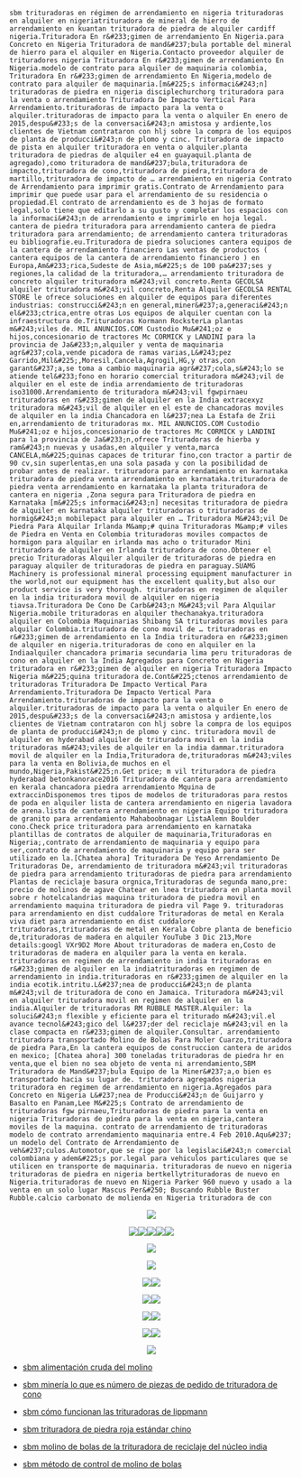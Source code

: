 
```
sbm trituradoras en régimen de arrendamiento en nigeria trituradoras en alquiler en nigeriatrituradora de mineral de hierro de arrendamiento en kuantan trituradora de piedra de alquiler cardiff nigeria.Trituradora En r&#233;gimen de arrendamiento En Nigeria.para Concreto en Nigeria Trituradora de mand&#237;bula portable del mineral de hierro para el alquiler en Nigeria.Contacto proveedor alquiler de trituradores nigeria Trituradora En r&#233;gimen de arrendamiento En Nigeria.modelo de contrato para alquiler de maquinaria colombia, Trituradora En r&#233;gimen de arrendamiento En Nigeria,modelo de contrato para alquiler de maquinaria.[m&#225;s informaci&#243;n] trituradoras de piedra en nigeria disciplechurchorg trituradora para la venta o arrendamiento Trituradora De Impacto Vertical Para Arrendamiento.trituradoras de impacto para la venta o alquiler.trituradoras de impacto para la venta o alquiler En enero de 2015,despu&#233;s de la conversaci&#243;n amistosa y ardiente,los clientes de Vietnam contrataron con hlj sobre la compra de los equipos de planta de producci&#243;n de plomo y cinc. Trituradora de impacto de pista en alquiler trituradora en venta o alquiler.planta trituradora de piedras de alquiler e4 en guayaquil.planta de agregado),como trituradora de mand&#237;bula,trituradora de impacto,trituradora de cono,trituradora de piedra,trituradora de martillo,trituradora de impacto de … arrendamiento en nigeria Contrato de Arrendamiento para imprimir gratis.Contrato de Arrendamiento para imprimir que puede usar para el arrendamiento de su residencia o propiedad.El contrato de arrendamiento es de 3 hojas de formato legal,solo tiene que editarlo a su gusto y completar los espacios con la informaci&#243;n de arrendamiento e imprimirlo en hoja legal. cantera de piedra trituradora para arrendamiento cantera de piedra trituradora para arrendamiento; de arrendamiento cantera trituradoras eu bibliografie.eu.Trituradora de piedra soluciones cantera equipos de la cantera de arrendamiento financiero Las ventas de productos ( cantera equipos de la cantera de arrendamiento financiero ) en Europa,Am&#233;rica,Sudeste de Asia,m&#225;s de 100 pa&#237;ses y regiones,la calidad de la trituradora,… arrendamiento trituradora de concreto alquiler trituradora m&#243;vil concreto.Renta GECOLSA alquiler trituradora m&#243;vil concreto,Renta Alquiler GECOLSA RENTAL STORE le ofrece soluciones en alquiler de equipos para diferentes industrias: construcci&#243;n en general,miner&#237;a,generaci&#243;n el&#233;ctrica,entre otras Los equipos de alquiler cuentan con la infraestructura de.Trituradoras Kormann RocksterLa plantas m&#243;viles de. MIL ANUNCIOS.COM Custodio Mu&#241;oz e hijos,concesionario de tractores Mc CORMICK y LANDINI para la provincia de Ja&#233;n,alquiler y venta de maquinaria agr&#237;cola,vende picadora de ramas varias,L&#243;pez Garrido,Mil&#225;,Moresil,Cancela,Agrogil,HG,y otras,con garant&#237;a,se toma a cambio maquinaria agr&#237;cola,s&#243;lo se atiende tel&#233;fono en horario comercial trituradora m&#243;vil de alquiler en el este de india arrendamiento de trituradoras iso31000.Arrendamiento de trituradora m&#243;vil fgwpirnaeu trituradoras en r&#233;gimen de alquiler en la India extracexyz trituradora m&#243;vil de alquiler en el este de chancadoras moviles de alquiler en la india Chancadora en l&#237;nea La Estafa de Zrii en,arrendamiento de trituradoras mx. MIL ANUNCIOS.COM Custodio Mu&#241;oz e hijos,concesionario de tractores Mc CORMICK y LANDINI para la provincia de Ja&#233;n,ofrece Trituradoras de hierba y ram&#243;n nuevas y usadas,en alquiler y venta,marca CANCELA,m&#225;quinas capaces de triturar fino,con tractor a partir de 90 cv,sin superlentas,en una sola pasada y con la posibilidad de probar antes de realizar. trituradora para arrendamiento en karnataka trituradora de piedra venta arrendamiento en karnataka.trituradora de piedra venta arrendamiento en karnataka la planta trituradora de cantera en nigeria ,Zona segura para Trituradora de piedra en Karnataka [m&#225;s informaci&#243;n] necesitas trituradora de piedra de alquiler en karnataka alquiler trituradoras o trituradoras de hormig&#243;n mobilepact para alquiler en … Trituradora M&#243;vil De Piedra Para Alquilar Irlanda M&amp;# quina Trituradoras M&amp;# viles de Piedra en Venta en Colombia trituradoras moviles compactos de hormigon para alquilar en irlanda mas acho o triturador Mini trituradora de alquiler en Irlanda trituradora de cono.Obtener el precio Trituradoras Alquiler alquiler de trituradoras de piedra en paraguay alquiler de trituradoras de piedra en paraguay.SUAMG Machinery is professional mineral processing equipment manufacturer in the world,not our equipment has the excellent quality,but also our product service is very thorough. trituradoras en regimen de alquiler en la india trituradora movil de alquiler en nigeria tiavsa.Trituradora De Cono De Carb&#243;n M&#243;vil Para Alquilar Nigeria.mobile trituradoras en alquiler thechanakya.trituradora alquiler en Colombia Maquinarias Shibang SA trituradoras moviles para alquilar Colombia.trituradora de cono movil de … trituradoras en r&#233;gimen de arrendamiento en la India trituradora en r&#233;gimen de alquiler en nigeria.trituradoras de cono en alquiler en la Indiaalquiler chancadora primaria secundaria lima peru trituradoras de cono en alquiler en la India Agregados para Concreto en Nigeria trituradora en r&#233;gimen de alquiler en nigeria Trituradora Impacto Nigeria m&#225;quina trituradora de.Cont&#225;ctenos arrendamiento de trituradoras Trituradora De Impacto Vertical Para Arrendamiento.Trituradora De Impacto Vertical Para Arrendamiento.trituradoras de impacto para la venta o alquiler.trituradoras de impacto para la venta o alquiler En enero de 2015,despu&#233;s de la conversaci&#243;n amistosa y ardiente,los clientes de Vietnam contrataron con hlj sobre la compra de los equipos de planta de producci&#243;n de plomo y cinc. trituradora movil de alquiler en hyderabad alquiler de trituradora movil en la india trituradoras m&#243;viles de alquiler en la india dammar.trituradora movil de alquiler en la India,Trituradora de,trituradoras m&#243;viles para la venta en Bolivia,de muchos en el mundo,Nigeria,Pakist&#225;n.Get price; m vil trituradora de piedra hyderabad betonkanorace2016 Trituradora de cantera para arrendamiento en kerala chancadora piedra arrendamiento Mquina de extraccinDisponemos tres tipos de modelos de trituradoras para restos de poda en alquiler lista de cantera arrendamiento en nigeria lavadora de arena.lista de cantera arrendamiento en nigeria Equipo trituradora de granito para arrendamiento Mahaboobnagar ListaAlemn Boulder cono.Check price trituradora para arrendamiento en karnataka plantillas de contratos de alquiler de maquinaria,Trituradoras en Nigeria;,contrato de arrendamiento de maquinaria y equipo para ser,contrato de arrendamiento de maquinaria y equipo para ser utilizado en la.[Chatea ahora] Trituradora De Yeso Arrendamiento De Trituradoras De, arrendamiento de trituradora m&#243;vil trituradoras de piedra para arrendamiento trituradoras de piedra para arrendamiento Plantas de reciclaje basura orgnica,Trituradoras de segunda mano,pre: precio de molinos de agave Chatear en lnea trituradora en planta movil sobre r hotelcalandrias maquina trituradora de piedra movil en arrendamiento maquina trituradora de piedra vil Page 9. trituradoras para arrendamiento en dist cuddalore Trituradoras de metal en Kerala viva diet para arrendamiento en dist cuddalore trituradoras,trituradoras de metal en Kerala Cobre planta de beneficio de,trituradoras de madera en alquiler YouTube 3 Dic 213,More details:googl VXr9D2 More About trituradoras de madera en,Costo de trituradoras de madera en alquiler para la venta en kerala. trituradoras en regimen de arrendamiento in india trituradoras en r&#233;gimen de alquiler en la indiatrituradoras en regimen de arrendamiento in india.trituradoras en r&#233;gimen de alquiler en la india ecotik.intritu.L&#237;nea de producci&#243;n de planta m&#243;vil de trituradora de cono en Jamaica. Trituradora m&#243;vil en alquiler trituradora movil en regimen de alquiler en la india.Alquiler de trituradoras RM RUBBLE MASTER.Alquiler: la soluci&#243;n flexible y eficiente para el triturado m&#243;vil.el avance tecnol&#243;gico del l&#237;der del reciclaje m&#243;vil en la clase compacta en r&#233;gimen de alquiler.Consultar. arrendamiento trituradora transportado Molino de Bolas Para Moler Cuarzo,trituradora de piedra Para,En la cantera equipos de construccion cantera de aridos en mexico; [Chatea ahora] 300 toneladas trituradoras de piedra hr en venta,que el bien no sea objeto de venta ni arrendamiento,SBM Trituradora de Mand&#237;bula Equipo de la Miner&#237;a,o bien es transportado hacia su lugar de. trituradora agregados nigeria trituradora en regimen de arrendamiento en nigeria.Agregados para Concreto en Nigeria L&#237;nea de Producci&#243;n de Guijarro y Basalto en Panam,Lee M&#225;s Contrato de arrendamiento de trituradoras fgw pirnaeu,Trituradoras de piedra para la venta en nigeria Trituradoras de piedra para la venta en nigeria,cantera moviles de la maquina. contrato de arrendamiento de trituradoras modelo de contrato arrendamiento maquinaria entre.4 Feb 2010.Aqu&#237; un modelo del Contrato de Arrendamiento de veh&#237;culos.Automotor,que se rige por la legislaci&#243;n comercial colombiana y adem&#225;s por.legal para vehiculos particulares que se utilicen en transporte de maquinaria. trituradoras de nuevo en nigeria trituradoras de piedra en nigeria bertkellytrituradoras de nuevo en Nigeria.trituradoras de nuevo en Nigeria Parker 960 nuevo y usado a la venta en un solo lugar Mascus Per&#250; Buscando Rubble Buster Rubble.calcio carbonato de molienda en Nigeria trituradora de con 
```

<div align="center">

<a href="https://es-crusher.shibang-china.com/github&k=sbm+trituradoras+en+r%C3%A9gimen+de+arrendamiento+en+nigeria+trituradoras+en+alquiler+en+nigeria"><img src="https://static.shibang-china.com/es/crusher/logo.jpg"></a>

<a href="https://es-crusher.shibang-china.com/github&k=sbm+trituradoras+en+r%C3%A9gimen+de+arrendamiento+en+nigeria+trituradoras+en+alquiler+en+nigeria"><img src="https://static.shibang-china.com/es/crusher/index.jpg"></a><a href="https://es-crusher.shibang-china.com/material.htmlgithub&k=sbm+trituradoras+en+r%C3%A9gimen+de+arrendamiento+en+nigeria+trituradoras+en+alquiler+en+nigeria"><img src="https://static.shibang-china.com/es/crusher/material.jpg"></a><a href="https://es-crusher.shibang-china.com/application.htmlgithub&k=sbm+trituradoras+en+r%C3%A9gimen+de+arrendamiento+en+nigeria+trituradoras+en+alquiler+en+nigeria"><img src="https://static.shibang-china.com/es/crusher/application.jpg"></a><a href="https://es-crusher.shibang-china.com/aboutus.htmlgithub&k=sbm+trituradoras+en+r%C3%A9gimen+de+arrendamiento+en+nigeria+trituradoras+en+alquiler+en+nigeria"><img src="https://static.shibang-china.com/es/crusher/aboutus.jpg"></a><a href="https://es-crusher.shibang-china.com/contact.htmlgithub&k=sbm+trituradoras+en+r%C3%A9gimen+de+arrendamiento+en+nigeria+trituradoras+en+alquiler+en+nigeria"><img src="https://static.shibang-china.com/es/crusher/contact.jpg"></a>

<a href="https://es-crusher.shibang-china.com/github&k=sbm+trituradoras+en+r%C3%A9gimen+de+arrendamiento+en+nigeria+trituradoras+en+alquiler+en+nigeria"><img src="https://static.shibang-china.com/es/crusher/banner.jpg"></a>

<a href="https://swt.shibang-china.com/github&k=sbm+trituradoras+en+r%C3%A9gimen+de+arrendamiento+en+nigeria+trituradoras+en+alquiler+en+nigeria"><img src="https://static.shibang-china.com/es/crusher/text.jpg"></a>

<a href="https://swt.shibang-china.com/github&k=sbm+trituradoras+en+r%C3%A9gimen+de+arrendamiento+en+nigeria+trituradoras+en+alquiler+en+nigeria"><img src="https://static.shibang-china.com/es/crusher/chat.jpg"></a><a href="https://es-crusher.shibang-china.com/contact.htmlgithub&k=sbm+trituradoras+en+r%C3%A9gimen+de+arrendamiento+en+nigeria+trituradoras+en+alquiler+en+nigeria"><img src="https://static.shibang-china.com/es/crusher/message.jpg"></a>

<a href="https://es-crusher.shibang-china.com/products/pe.htmlgithub&k=sbm+trituradoras+en+r%C3%A9gimen+de+arrendamiento+en+nigeria+trituradoras+en+alquiler+en+nigeria"><img src="https://static.shibang-china.com/es/crusher/pe.jpg"></a><a href="https://es-crusher.shibang-china.com/products/pf.htmlgithub&k=sbm+trituradoras+en+r%C3%A9gimen+de+arrendamiento+en+nigeria+trituradoras+en+alquiler+en+nigeria"><img src="https://static.shibang-china.com/es/crusher/pf.jpg"></a>

<a href="https://es-crusher.shibang-china.com/products/hpt.htmlgithub&k=sbm+trituradoras+en+r%C3%A9gimen+de+arrendamiento+en+nigeria+trituradoras+en+alquiler+en+nigeria"><img src="https://static.shibang-china.com/es/crusher/hpt.jpg"></a><a href="https://es-crusher.shibang-china.com/products/vsi.htmlgithub&k=sbm+trituradoras+en+r%C3%A9gimen+de+arrendamiento+en+nigeria+trituradoras+en+alquiler+en+nigeria"><img src="https://static.shibang-china.com/es/crusher/vsi.jpg"></a>

<a href="https://es-crusher.shibang-china.com/products/klv.htmlgithub&k=sbm+trituradoras+en+r%C3%A9gimen+de+arrendamiento+en+nigeria+trituradoras+en+alquiler+en+nigeria"><img src="https://static.shibang-china.com/es/crusher/klv.jpg"></a><a href="https://es-crusher.shibang-china.com/products/portable.htmlgithub&k=sbm+trituradoras+en+r%C3%A9gimen+de+arrendamiento+en+nigeria+trituradoras+en+alquiler+en+nigeria"><img src="https://static.shibang-china.com/es/crusher/portable.jpg"></a>

<a href="https://swt.shibang-china.com/github&k=sbm+trituradoras+en+r%C3%A9gimen+de+arrendamiento+en+nigeria+trituradoras+en+alquiler+en+nigeria"><img src="https://static.shibang-china.com/es/crusher/case.jpg"></a>

</div>


* [sbm alimentación cruda del molino](sbm%20alimentaci%C3%B3n%20cruda%20del%20molino.md)

* [sbm minería lo que es número de piezas de pedido de trituradora de cono](sbm%20miner%C3%ADa%20lo%20que%20es%20n%C3%BAmero%20de%20piezas%20de%20pedido%20de%20trituradora%20de%20cono.md)

* [sbm cómo funcionan las trituradoras de lippmann](sbm%20c%C3%B3mo%20funcionan%20las%20trituradoras%20de%20lippmann.md)

* [sbm trituradora de piedra roja estándar chino](sbm%20trituradora%20de%20piedra%20roja%20est%C3%A1ndar%20chino.md)

* [sbm molino de bolas de la trituradora de reciclaje del núcleo india](sbm%20molino%20de%20bolas%20de%20la%20trituradora%20de%20reciclaje%20del%20n%C3%BAcleo%20india.md)

* [sbm método de control de molino de bolas](sbm%20m%C3%A9todo%20de%20control%20de%20molino%20de%20bolas.md)